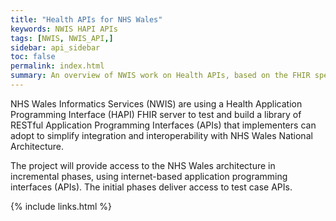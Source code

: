 ```yaml
---
title: "Health APIs for NHS Wales"
keywords: NWIS HAPI APIs
tags: [NWIS, NWIS_API,]
sidebar: api_sidebar
toc: false
permalink: index.html
summary: An overview of NWIS work on Health APIs, based on the FHIR specification.
---
```


NHS Wales Informatics Services (NWIS) are using a Health Application Programming Interface (HAPI) FHIR server to test and build a library of RESTful Application Programming Interfaces (APIs) that implementers can adopt to simplify integration and interoperability with NHS Wales National Architecture.

The project will provide access to the NHS Wales architecture in incremental phases, using internet-based application programming interfaces (APIs).  The initial phases deliver access to test case APIs.
 

{% include links.html %}
